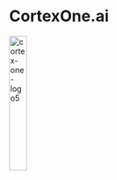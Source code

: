 # CortexOne.ai

<img width="25%" height="25%" alt="cortex-one-logo5" src="https://github.com/user-attachments/assets/3a79ed13-c065-4b21-87ed-009507429187" />
